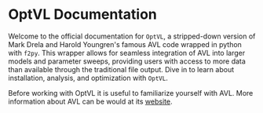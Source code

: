 # OptVL Documentation

Welcome to the official documentation for `OptVL`, a stripped-down version of Mark Drela and Harold Youngren's famous AVL code wrapped in python with `f2py`.
This wrapper allows for seamless integration of AVL into larger models and parameter sweeps, providing users with access to more data than available through the traditional file output.
Dive in to learn about installation, analysis, and optimization with `OptVL`.

Before working with OptVL it is useful to familiarize yourself with AVL.
More information about AVL can be would at its [website](https://web.mit.edu/drela/Public/web/avl/). 
